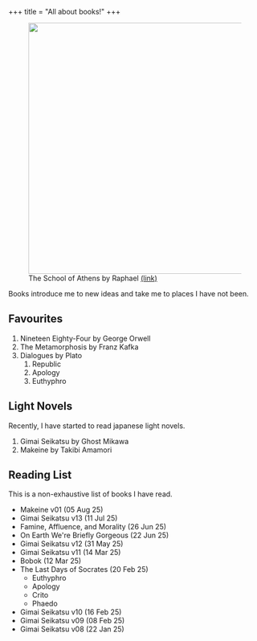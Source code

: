 +++
title = "All about books!"
+++

<figure>
    <img
        src="https://upload.wikimedia.org/wikipedia/commons/4/49/%22The_School_of_Athens%22_by_Raffaello_Sanzio_da_Urbino.jpg"
        height="500px"
    />
    <figcaption>
        The School of Athens by Raphael
        <a
            href="https://en.wikipedia.org/wiki/The_School_of_Athens"
        >
            (link)
        </a>
    </figcaption>
</figure>

Books introduce me to new ideas and take me to places I have not been.

## Favourites

1. Nineteen Eighty-Four by George Orwell
1. The Metamorphosis by Franz Kafka
1. Dialogues by Plato
    1. Republic
    1. Apology
    1. Euthyphro

## Light Novels

Recently, I have started to read japanese light novels.

1. Gimai Seikatsu by Ghost Mikawa
1. Makeine by Takibi Amamori

## Reading List

This is a non-exhaustive list of books I have read.

- Makeine v01 (05 Aug 25)
- Gimai Seikatsu v13 (11 Jul 25)
- Famine, Affluence, and Morality (26 Jun 25)
- On Earth We're Briefly Gorgeous (22 Jun 25)
- Gimai Seikatsu v12 (31 May 25)
- Gimai Seikatsu v11 (14 Mar 25)
- Bobok (12 Mar 25)
- The Last Days of Socrates (20 Feb 25)
    - Euthyphro
    - Apology
    - Crito
    - Phaedo
- Gimai Seikatsu v10 (16 Feb 25)
- Gimai Seikatsu v09 (08 Feb 25)
- Gimai Seikatsu v08 (22 Jan 25)
